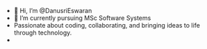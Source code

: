 - 👋 Hi, I’m @DanusriEswaran
- 🌱 I’m currently pursuing MSc Software Systems
- Passionate about coding, collaborating, and bringing ideas to life through technology.
- 


<!---
DanusriEswaran/DanusriEswaran is a ✨ special ✨ repository because its `README.md` (this file) appears on your GitHub profile.
You can click the Preview link to take a look at your changes.
--->
